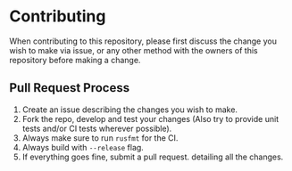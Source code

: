 # Contributing

When contributing to this repository, please first discuss the change you wish to make via issue,
or any other method with the owners of this repository before making a change. 

## Pull Request Process

1. Create an issue describing the changes you wish to make.
2. Fork the repo, develop and test your changes (Also try to provide unit tests and/or CI tests wherever possible).
3. Always make sure to run `rusfmt` for the CI.
4. Always build with `--release` flag.
5. If everything goes fine, submit a pull request. detailing all the changes.
